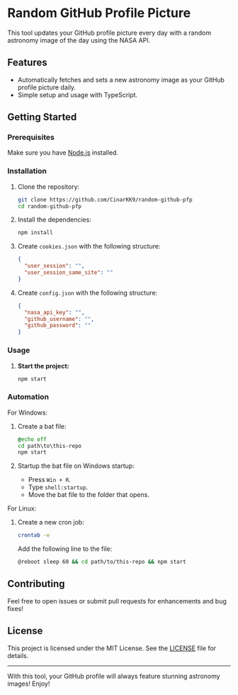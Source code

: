 # Random GitHub Profile Picture

This tool updates your GitHub profile picture every day with a random astronomy image of the day using the NASA API.

## Features

- Automatically fetches and sets a new astronomy image as your GitHub profile picture daily.
- Simple setup and usage with TypeScript.

## Getting Started

### Prerequisites

Make sure you have [Node.js](https://nodejs.org/) installed.

### Installation

1. Clone the repository:
   ```bash
   git clone https://github.com/CinarKK9/random-github-pfp
   cd random-github-pfp
   ```

2. Install the dependencies:
   ```bash
   npm install
   ```

3. Create `cookies.json` with the following structure:
   ```json
   {
     "user_session": "",
     "user_session_same_site": ""
   }
   ```

4. Create `config.json` with the following structure:
   ```json
   {
     "nasa_api_key": "",
     "github_username": "",
     "github_password": ""
   }
   ```

### Usage

1. **Start the project:**
   ```bash
   npm start
   ```

### Automation

For Windows:

1. Create a bat file:
   ```bat
   @echo off
   cd path\to\this-repo
   npm start
   ```

2. Startup the bat file on Windows startup:
   - Press `Win + R`.
   - Type `shell:startup`.
   - Move the bat file to the folder that opens.

For Linux:

1. Create a new cron job:
   ```bash
   crontab -e
   ```
   Add the following line to the file:
   ```bash
   @reboot sleep 60 && cd path/to/this-repo && npm start
   ```

## Contributing

Feel free to open issues or submit pull requests for enhancements and bug fixes!

## License

This project is licensed under the MIT License. See the [LICENSE](LICENSE) file for details.

---

With this tool, your GitHub profile will always feature stunning astronomy images! Enjoy!
